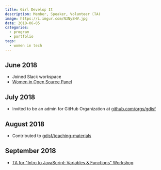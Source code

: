 ```yaml
---
title: Girl Develop It
description: Member, Speaker, Volunteer (TA)
image: https://i.imgur.com/N3Ny8HV.jpg
date: 2018-06-05
categories:
  - program
  - portfolio
tags:
  - women in tech
---
```


## June 2018

- Joined Slack workspace
- [Women in Open Source Panel](/2018/06/26/panel-women-in-open-source/)

## July 2018

- Invited to be an admin for GitHub Organization at [github.com/orgs/gdisf](https://github.com/orgs/gdisf)

## August 2018

- Contributed to [gdisf/teaching-materials](https://github.com/gdisf/teaching-materials/commits?author=fvcproductions)

## September 2018

- [TA for "Intro to JavaScript: Variables & Functions" Workshop](https://www.meetup.com/Girl-Develop-It-San-Francisco/events/253392437/)
